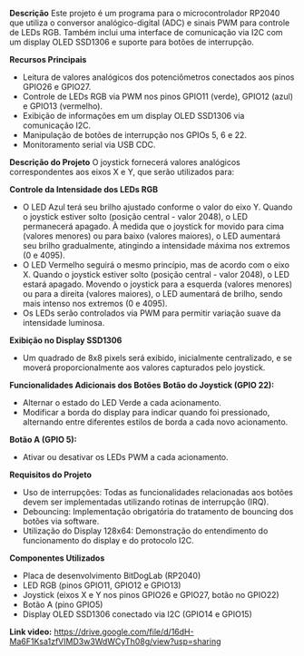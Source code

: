 **Descrição**
Este projeto é um programa para o microcontrolador RP2040 que utiliza o conversor analógico-digital (ADC) e sinais PWM para controle de LEDs RGB. Também inclui uma interface de comunicação via I2C com um display OLED SSD1306 e suporte para botões de interrupção.

**Recursos Principais**
- Leitura de valores analógicos dos potenciômetros conectados aos pinos GPIO26 e GPIO27.
- Controle de LEDs RGB via PWM nos pinos GPIO11 (verde), GPIO12 (azul) e GPIO13 (vermelho).
- Exibição de informações em um display OLED SSD1306 via comunicação I2C.
- Manipulação de botões de interrupção nos GPIOs 5, 6 e 22.
- Monitoramento serial via USB CDC.

**Descrição do Projeto**
O joystick fornecerá valores analógicos correspondentes aos eixos X e Y, que serão utilizados para:

**Controle da Intensidade dos LEDs RGB**
- O LED Azul terá seu brilho ajustado conforme o valor do eixo Y. Quando o joystick estiver solto (posição central - valor 2048), o LED permanecerá apagado. À medida que o joystick for movido para cima (valores menores) ou para baixo (valores maiores), o LED aumentará seu brilho gradualmente, atingindo a intensidade máxima nos extremos (0 e 4095).
- O LED Vermelho seguirá o mesmo princípio, mas de acordo com o eixo X. Quando o joystick estiver solto (posição central - valor 2048), o LED estará apagado. Movendo o joystick para a esquerda (valores menores) ou para a direita (valores maiores), o LED aumentará de brilho, sendo mais intenso nos extremos (0 e 4095).
- Os LEDs serão controlados via PWM para permitir variação suave da intensidade luminosa.

**Exibição no Display SSD1306**
- Um quadrado de 8x8 pixels será exibido, inicialmente centralizado, e se moverá proporcionalmente aos valores capturados pelo joystick.

**Funcionalidades Adicionais dos Botões**
**Botão do Joystick (GPIO 22):**
- Alternar o estado do LED Verde a cada acionamento.
- Modificar a borda do display para indicar quando foi pressionado, alternando entre diferentes estilos de borda a cada novo acionamento.

**Botão A (GPIO 5):**
- Ativar ou desativar os LEDs PWM a cada acionamento.

**Requisitos do Projeto**
- Uso de interrupções: Todas as funcionalidades relacionadas aos botões devem ser implementadas utilizando rotinas de interrupção (IRQ).
- Debouncing: Implementação obrigatória do tratamento de bouncing dos botões via software.
- Utilização do Display 128x64: Demonstração do entendimento do funcionamento do display e do protocolo I2C.

**Componentes Utilizados**
- Placa de desenvolvimento BitDogLab (RP2040)
- LED RGB (pinos GPIO11, GPIO12 e GPIO13)
- Joystick (eixos X e Y nos pinos GPIO26 e GPIO27, botão no GPIO22)
- Botão A (pino GPIO5)
- Display OLED SSD1306 conectado via I2C (GPIO14 e GPIO15)

**Link video:** https://drive.google.com/file/d/16dH-Ma6F1Ksa1zfVIMD3w3WdWCyTh08g/view?usp=sharing